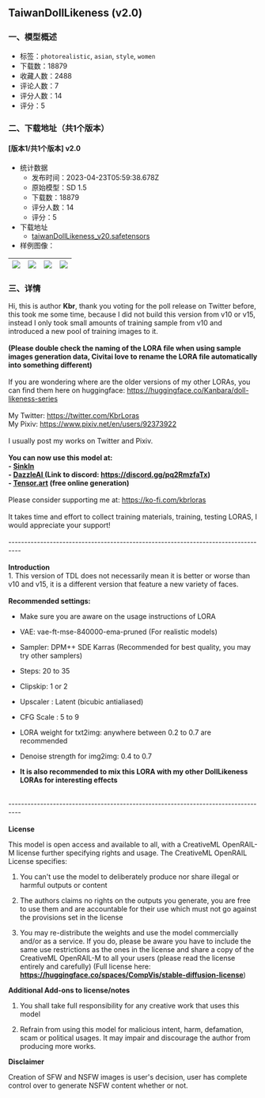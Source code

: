 ## TaiwanDollLikeness (v2.0)
### 一、模型概述

- 标签：`photorealistic`, `asian`, `style`, `women`
- 下载数：18879
- 收藏人数：2488
- 评论人数：7
- 评分人数：14
- 评分：5

### 二、下载地址（共1个版本）

#### [版本1/共1个版本] v2.0

- 统计数据
  - 发布时间：2023-04-23T05:59:38.678Z
  - 原始模型：SD 1.5
  - 下载数：18879
  - 评分人数：14
  - 评分：5
- 下载地址
  - [taiwanDollLikeness_v20.safetensors](https://civitai.com/api/download/models/52974)
- 样例图像：

| <img src="https://image.civitai.com/xG1nkqKTMzGDvpLrqFT7WA/cb7842fc-23b4-4583-fa00-69eb9f318600/width=450/571716.jpeg" /> | <img src="https://image.civitai.com/xG1nkqKTMzGDvpLrqFT7WA/1e2a0b9e-fc6f-4e59-292d-c6726cee5600/width=450/571718.jpeg" /> | <img src="https://image.civitai.com/xG1nkqKTMzGDvpLrqFT7WA/28bc8078-9e73-4666-0d26-260137055b00/width=450/571719.jpeg" /> | <img src="https://image.civitai.com/xG1nkqKTMzGDvpLrqFT7WA/f2a21179-def2-42c9-7ffc-08b3d7373a00/width=450/571720.jpeg" /> |
| ---- | ---- | ---- | ---- |


### 三、详情
<p>Hi, this is author <strong>Kbr</strong>, thank you voting for the poll release on Twitter before, this took me some time, because I did not build this version from v10 or v15, instead I only took small amounts of training sample from v10 and introduced a new pool of training images to it.<br /><br /><strong>(Please double check the naming of the LORA file when using sample images generation data, Civitai love to rename the LORA file automatically into something different)</strong><br /><br />If you are wondering where are the older versions of my other LORAs, you can find them here on huggingface: <a target="_blank" rel="ugc" href="https://huggingface.co/Kanbara/doll-likeness-series">https://huggingface.co/Kanbara/doll-likeness-series</a><br /><br />My Twitter: <a target="_blank" rel="ugc" href="https://twitter.com/KbrLoras">https://twitter.com/KbrLoras</a><br />My Pixiv: <a target="_blank" rel="ugc" href="https://www.pixiv.net/en/users/92373922">https://www.pixiv.net/en/users/92373922</a><br /><br />I usually post my works on Twitter and Pixiv.<br /><br /><strong>You can now use this model at:</strong><br /><strong>- </strong><a target="_blank" rel="ugc" href="https://sinkin.ai/m/bLElg2y"><strong>SinkIn</strong></a><br /><strong>- </strong><a target="_blank" rel="ugc" href="https://dazzleai.network/#"><strong>DazzleAI </strong></a><strong>(Link to discord: </strong><a target="_blank" rel="ugc" href="https://discord.gg/pq2RmzfaTx"><strong>https://discord.gg/pq2RmzfaTx</strong></a><strong>)</strong><br /><strong>- </strong><a target="_blank" rel="ugc" href="http://Tensor.art"><strong>Tensor.art</strong></a><strong> (free online generation)</strong><br /><br />Please consider supporting me at: <a target="_blank" rel="ugc" href="https://ko-fi.com/kbrloras">https://ko-fi.com/kbrloras</a><br /><br />It takes time and effort to collect training materials, training, testing LORAS, I would appreciate your support!<br /><br />----------------------------------------------------------------------------------<br /><br /><strong>Introduction</strong><br />1. This version of TDL does not necessarily mean it is better or worse than v10 and v15, it is a different version that feature a new variety of faces.<br /><br /><strong>Recommended settings:</strong></p><ul><li><p>Make sure you are aware on the usage instructions of LORA</p></li><li><p>VAE: vae-ft-mse-840000-ema-pruned (For realistic models)</p></li><li><p>Sampler: DPM++ SDE Karras (Recommended for best quality, you may try other samplers)</p></li><li><p>Steps: 20 to 35</p></li><li><p>Clipskip: 1 or 2</p></li><li><p>Upscaler : Latent (bicubic antialiased)</p></li><li><p>CFG Scale : 5 to 9</p></li><li><p>LORA weight for txt2img: anywhere between 0.2 to 0.7 are recommended</p></li><li><p>Denoise strength for img2img: 0.4 to 0.7</p></li><li><p><strong>It is also recommended to mix this LORA with my other DollLikeness LORAs for interesting effects</strong></p></li></ul><p><br />----------------------------------------------------------------------------------<br /><br /><strong>License</strong></p><p>This model is open access and available to all, with a CreativeML OpenRAIL-M license further specifying rights and usage. The CreativeML OpenRAIL License specifies:</p><ol><li><p>You can't use the model to deliberately produce nor share illegal or harmful outputs or content</p></li><li><p>The authors claims no rights on the outputs you generate, you are free to use them and are accountable for their use which must not go against the provisions set in the license</p></li><li><p>You may re-distribute the weights and use the model commercially and/or as a service. If you do, please be aware you have to include the same use restrictions as the ones in the license and share a copy of the CreativeML OpenRAIL-M to all your users (please read the license entirely and carefully) (Full license here: <a target="_blank" rel="ugc" href="https://huggingface.co/spaces/CompVis/stable-diffusion-license"><strong><u>https://huggingface.co/spaces/CompVis/stable-diffusion-license</u></strong></a>)</p></li></ol><p><strong>Additional Add-ons to license/notes</strong></p><ol><li><p>You shall take full responsibility for any creative work that uses this model</p></li><li><p>Refrain from using this model for malicious intent, harm, defamation, scam or political usages. It may impair and discourage the author from producing more works.</p></li></ol><p><strong>Disclaimer</strong></p><p>Creation of SFW and NSFW images is user's decision, user has complete control over to generate NSFW content whether or not.</p>
